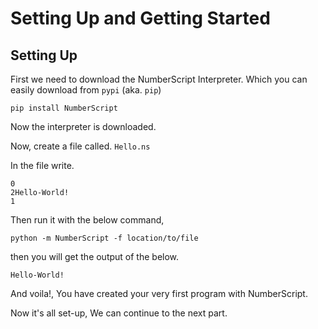 # Setting Up and Getting Started

## Setting Up

First we need to download the NumberScript Interpreter.
Which you can easily download from `pypi` (aka. `pip`)

`pip install NumberScript`

Now the interpreter is downloaded.

Now, create a file called.
`Hello.ns`

In the file write.

```
0
2Hello-World!
1
```

Then run it with the below command,

`python -m NumberScript -f location/to/file`

then you will get the output of the below.

`Hello-World!`

And voila!, You have created your very first program with NumberScript.

Now it's all set-up, We can continue to the next part.